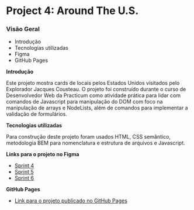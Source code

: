 # Project 4: Around The U.S.

### Visão Geral

- Introdução
- Tecnologias utilizadas
- Figma
- GitHub Pages

**Introdução**

Este projeto mostra cards de locais pelos Estados Unidos visitados pelo Explorador Jacques Cousteau. O projeto foi construído durante o curso de Desenvolvedor Web da Practicum como atividade prática para lidar com comandos de Javascript para manipulação do DOM com foco na manipulação de arrays e NodeLists, além de comandos para implementar a validação de formulários.

**Tecnologias utilizadas**

Para construção deste projeto foram usados HTML, CSS semântico, metodologia BEM para nomenclatura e estrutura de arquivos e Javascript.

**Links para o projeto no Figma**

- [Sprint 4](https://www.figma.com/file/SurN1jaeEQIhuZEDMhmWWf/Sprint-4-Around-The-U.S.-desktop-mobile?node-id=0%3A1)
- [Sprint 5](<https://www.figma.com/file/HD3sjY52cfmedXVdlxkhZ0/WEB%2C-Sprint-5-(10.1)%3A-EUA-Afora-%7C-desktop-%2B-mobile?node-id=0%3A1>)
- [Sprint 6](https://www.figma.com/file/Pk5nFBSV295thBCWU6jwW5/WEB.Sprint-6%3A-Around-The-U.S.-pt?node-id=0%3A1)

**GitHub Pages**

- [Link para o projeto publicado no GitHub Pages](https://hainaha.github.io/web_project_4/)
